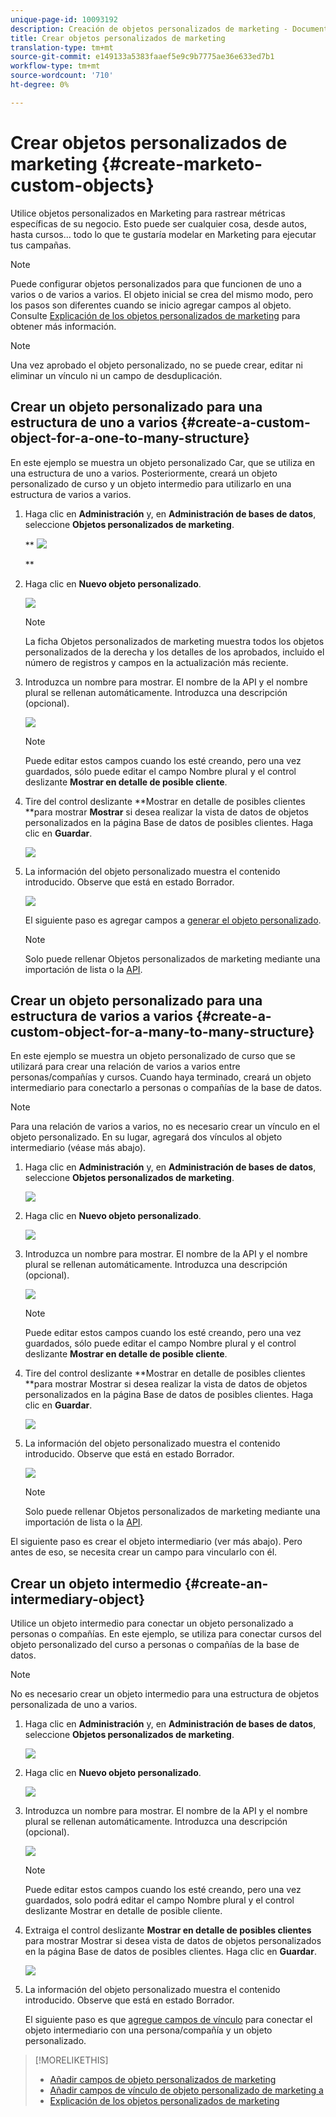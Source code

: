 ```yaml
---
unique-page-id: 10093192
description: Creación de objetos personalizados de marketing - Documentos de marketing - Documentación del producto
title: Crear objetos personalizados de marketing
translation-type: tm+mt
source-git-commit: e149133a5383faaef5e9c9b7775ae36e633ed7b1
workflow-type: tm+mt
source-wordcount: '710'
ht-degree: 0%

---
```



# Crear objetos personalizados de marketing {#create-marketo-custom-objects}

Utilice objetos personalizados en Marketing para rastrear métricas específicas de su negocio. Esto puede ser cualquier cosa, desde autos, hasta cursos... todo lo que te gustaría modelar en Marketing para ejecutar tus campañas.

>[!NOTE]
>
>Puede configurar objetos personalizados para que funcionen de uno a varios o de varios a varios. El objeto inicial se crea del mismo modo, pero los pasos son diferentes cuando se inicio agregar campos al objeto. Consulte [Explicación de los objetos personalizados de marketing](understanding-marketo-custom-objects.md) para obtener más información.

>[!NOTE]
>
>Una vez aprobado el objeto personalizado, no se puede crear, editar ni eliminar un vínculo ni un campo de desduplicación.

## Crear un objeto personalizado para una estructura de uno a varios {#create-a-custom-object-for-a-one-to-many-structure}

En este ejemplo se muestra un objeto personalizado Car, que se utiliza en una estructura de uno a varios. Posteriormente, creará un objeto personalizado de curso y un objeto intermedio para utilizarlo en una estructura de varios a varios.

1. Haga clic en **Administración** y, en **Administración de bases de datos**, seleccione **Objetos personalizados de marketing**.

   ** ![](assets/image2016-1-18-13-3a12-3a19.png)

   **

1. Haga clic en **Nuevo objeto personalizado**.

   ![](assets/image2016-5-18-16-3a28-3a4.png)

   >[!NOTE]
   >
   >La ficha Objetos personalizados de marketing muestra todos los objetos personalizados de la derecha y los detalles de los aprobados, incluido el número de registros y campos en la actualización más reciente.

1. Introduzca un nombre para mostrar. El nombre de la API y el nombre plural se rellenan automáticamente. Introduzca una descripción (opcional).

   ![](assets/image2015-9-15-16-3a29-3a17.png)

   >[!NOTE]
   >
   >Puede editar estos campos cuando los esté creando, pero una vez guardados, sólo puede editar el campo Nombre plural y el control deslizante **Mostrar en detalle de posible cliente**.

1. Tire del control deslizante **Mostrar en detalle de posibles clientes **para mostrar **Mostrar** si desea realizar la vista de datos de objetos personalizados en la página Base de datos de posibles clientes. Haga clic en **Guardar**.

   ![](assets/image2015-9-15-16-3a32-3a2.png)

1. La información del objeto personalizado muestra el contenido introducido. Observe que está en estado Borrador.

   ![](assets/image2015-9-15-16-3a38-3a22.png)

   El siguiente paso es agregar campos a [generar el objeto personalizado](add-marketo-custom-object-fields.md).

   >[!NOTE]
   >
   >Solo puede rellenar Objetos personalizados de marketing mediante una importación de lista o la [API](http://developers.marketo.com/documentation/rest/).

## Crear un objeto personalizado para una estructura de varios a varios {#create-a-custom-object-for-a-many-to-many-structure}

En este ejemplo se muestra un objeto personalizado de curso que se utilizará para crear una relación de varios a varios entre personas/compañías y cursos. Cuando haya terminado, creará un objeto intermediario para conectarlo a personas o compañías de la base de datos.

>[!NOTE]
>
>Para una relación de varios a varios, no es necesario crear un vínculo en el objeto personalizado. En su lugar, agregará dos vínculos al objeto intermediario (véase más abajo).

1. Haga clic en **Administración** y, en **Administración de bases de datos**, seleccione **Objetos personalizados de marketing**.

   ![](assets/image2016-1-18-13-3a16-3a25.png)

1. Haga clic en **Nuevo objeto personalizado**.

   ![](assets/image2016-5-18-16-3a32-3a42.png)

1. Introduzca un nombre para mostrar. El nombre de la API y el nombre plural se rellenan automáticamente. Introduzca una descripción (opcional).

   ![](assets/image2016-1-14-13-3a38-3a46.png)

   >[!NOTE]
   >
   >Puede editar estos campos cuando los esté creando, pero una vez guardados, sólo puede editar el campo Nombre plural y el control deslizante **Mostrar en detalle de posible cliente**.

1. Tire del control deslizante **Mostrar en detalle de posibles clientes **para mostrar Mostrar si desea realizar la vista de datos de objetos personalizados en la página Base de datos de posibles clientes. Haga clic en **Guardar**.

   ![](assets/image2016-1-14-13-3a42-3a56.png)

1. La información del objeto personalizado muestra el contenido introducido. Observe que está en estado Borrador.

   ![](assets/image2016-1-18-8-3a38-3a58.png)

   >[!NOTE]
   >
   >Solo puede rellenar Objetos personalizados de marketing mediante una importación de lista o la [API](http://developers.marketo.com/documentation/rest/).

El siguiente paso es crear el objeto intermediario (ver más abajo). Pero antes de eso, se necesita crear un campo para vincularlo con él.

## Crear un objeto intermedio {#create-an-intermediary-object}

Utilice un objeto intermedio para conectar un objeto personalizado a personas o compañías. En este ejemplo, se utiliza para conectar cursos del objeto personalizado del curso a personas o compañías de la base de datos.

>[!NOTE]
>
>No es necesario crear un objeto intermedio para una estructura de objetos personalizada de uno a varios.

1. Haga clic en **Administración** y, en **Administración de bases de datos**, seleccione **Objetos personalizados de marketing**.

   ![](assets/image2016-1-18-13-3a17-3a40.png)

1. Haga clic en **Nuevo objeto personalizado**.

   ![](assets/image2016-5-18-16-3a33-3a16.png)

1. Introduzca un nombre para mostrar. El nombre de la API y el nombre plural se rellenan automáticamente. Introduzca una descripción (opcional).

   ![](assets/image2016-1-14-14-3a10-3a44.png)

   >[!NOTE]
   >
   >Puede editar estos campos cuando los esté creando, pero una vez guardados, solo podrá editar el campo Nombre plural y el control deslizante Mostrar en detalle de posible cliente.

1. Extraiga el control deslizante **Mostrar en detalle de posibles clientes** para mostrar Mostrar si desea vista de datos de objetos personalizados en la página Base de datos de posibles clientes. Haga clic en **Guardar**.

   ![](assets/image2016-1-14-14-3a12-3a49.png)

1. La información del objeto personalizado muestra el contenido introducido. Observe que está en estado Borrador.

   El siguiente paso es que [agregue campos de vínculo](add-marketo-custom-object-link-fields.md) para conectar el objeto intermediario con una persona/compañía y un objeto personalizado.

>[!MORELIKETHIS]
>
>* [Añadir campos de objeto personalizados de marketing](add-marketo-custom-object-fields.md)
>* [Añadir campos de vínculo de objeto personalizado de marketing a](add-marketo-custom-object-link-fields.md)
>* [Explicación de los objetos personalizados de marketing](understanding-marketo-custom-objects.md)

>



